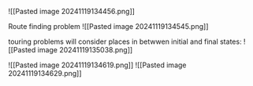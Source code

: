 ![[Pasted image 20241119134456.png]]

Route finding problem
![[Pasted image 20241119134545.png]]

touring problems will consider places in betwwen initial and final states:
![[Pasted image 20241119135038.png]]

![[Pasted image 20241119134619.png]]
![[Pasted image 20241119134629.png]]
